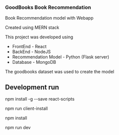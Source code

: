 ### GoodBooks Book Recommendation

Book Recommendation model with Webapp

Created using MERN stack

This project was developed using

- FrontEnd - React
- BackEnd - NodeJS
- Recommendation Model - Python (Flask server)
- Database - MongoDB

The goodbooks dataset was used to create the model

## Development run

npm install -g --save react-scripts

npm run client-install

npm install

npm run dev
